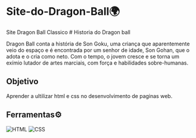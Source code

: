 <h1>
 Site-do-Dragon-Ball🌍
</h1>
 Site Dragon Ball Classico
 # Historia do Dragon ball

 Dragon Ball conta a história de Son Goku, uma criança que aparentemente veio do espaço e é encontrada por um senhor de idade, Son Gohan, que o adota e o cria como neto. Com o tempo, o jovem cresce e se torna um exímio lutador de artes marciais, com força e habilidades sobre-humanas.
## Objetivo
Aprender a ultilizar html e css no desenvolvimento de paginas web.
 ## Ferramentas⚙
 ![HTML](https://img.shields.io/badge/HTML-000?style=for-the-badge&logo=html5&logoColor=30A3DC)
 ![CSS](https://img.shields.io/badge/CSS-000?style=for-the-badge&logo=css3&logoColor=E94D5F)
#
